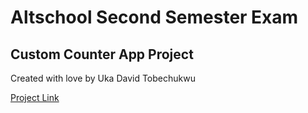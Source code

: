 <h1>Altschool Second Semester Exam</h1>

<h2>Custom Counter App Project</h2>

Created with love by Uka David Tobechukwu

<a href="https://altschoolcounterproject.netlify.app">Project Link</a>


